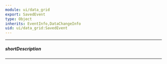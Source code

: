 ```yaml
---
module: ui/data_grid
export: SavedEvent
type: Object
inherits: EventInfo,DataChangeInfo
uid: ui/data_grid:SavedEvent
---
```

---
##### shortDescription
<!-- Description goes here -->

---
<!-- Description goes here -->
